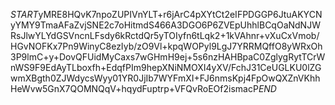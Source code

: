 $START$yMRE8HQvK7npoZUPIVnYLT+r6jArC4pXYtCt2eIFPDGGP6JtuAKYCNyYMY9TmaAFaZvjSNE2c7oHitmdS466A3DGO6P6ZVEpUhhlBCqOaNdNJWRsJlwYLYdGSVncnLFsdy6kRctdQr5yTOIyfn6tLqk2+1kVAhnr+vXuCxVmob/HGvNOFKx7Pn9WinyC8ezIyb/zO9Vl+kpqWOPyl9LgJ7YRRMQffO8yWRxOh3P9lmC+y+DovQFUidMyCaxs7wGHmH9ej+5s6nzHAHBpaC0ZglygRytTCrWnWS9F9EdAyTLboxfh+EdqfPIm9hepXNiNMOXI4yXV/FchJ31CeUGLKU0lZGwmXBgth0ZJWdycsWyy01YR0JjIb7WYFmXI+FJ6nmsKpj4FpOwQXZnVKhhHeWvw5GnX7QOMNQqV+hqydFuptrp+VFQvRoEOf2ismacP$END$